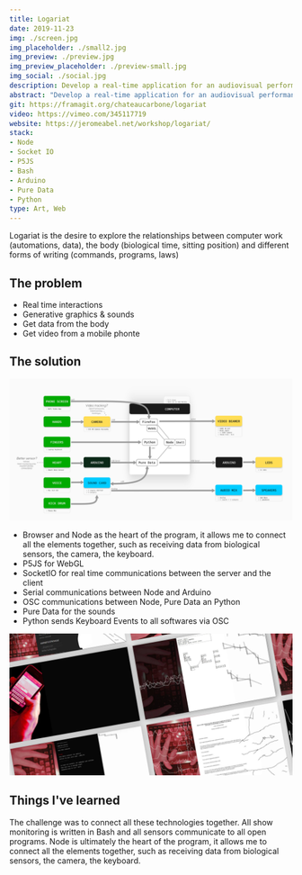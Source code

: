 ```yaml
---
title: Logariat
date: 2019-11-23
img: ./screen.jpg
img_placeholder: ./small2.jpg
img_preview: ./preview.jpg
img_preview_placeholder: ./preview-small.jpg
img_social: ./social.jpg
description: Develop a real-time application for an audiovisual performance on themes linked to digital technology and the body.
abstract: "Develop a real-time application for an audiovisual performance on themes linked to digital technology and the body."
git: https://framagit.org/chateaucarbone/logariat
video: https://vimeo.com/345117719
website: https://jeromeabel.net/workshop/logariat/
stack:
- Node
- Socket IO
- P5JS
- Bash
- Arduino
- Pure Data
- Python
type: Art, Web
---
```


Logariat is the desire to explore the relationships between computer work (automations, data), the body (biological time, sitting position) and different forms of writing (commands, programs, laws)

## The problem

- Real time interactions
- Generative graphics & sounds
- Get data from the body
- Get video from a mobile phonte


## The solution

![Logariat Tech Stack](./tech.png)

- Browser and Node as the heart of the program, it allows me to connect all the elements together, such as receiving data from biological sensors, the camera, the keyboard.
- P5JS for WebGL
- SocketIO for real time communications between the server and the client
- Serial communications between Node and Arduino
- OSC communications between Node, Pure Data an Python
- Pure Data for the sounds
- Python sends Keyboard Events to all softwares via OSC

![Logariat Storyboard](./screens.jpg)

## Things I've learned

The challenge was to connect all these technologies together. All show monitoring is written in Bash and all sensors communicate to all open programs. Node is ultimately the heart of the program, it allows me to connect all the elements together, such as receiving data from biological sensors, the camera, the keyboard.

